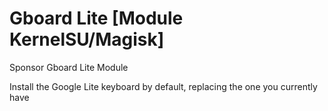 # Gboard Lite [Module KernelSU/Magisk]
Sponsor Gboard Lite Module


Install the Google Lite keyboard by default, replacing the one you currently have 